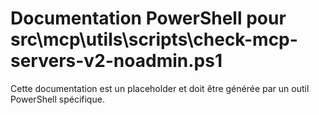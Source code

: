 # Documentation PowerShell pour src\mcp\utils\scripts\check-mcp-servers-v2-noadmin.ps1

Cette documentation est un placeholder et doit être générée par un outil PowerShell spécifique.
